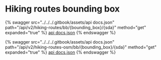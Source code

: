 # Hiking routes bounding box

{% swagger src="../../../.gitbook/assets/api docs.json" path="/api/v2/hiking-routes/bb/{bounding_box}/{sda}" method="get" expanded="true" %}
[api docs.json](<../../../.gitbook/assets/api docs.json>)
{% endswagger %}

{% swagger src="../../../.gitbook/assets/api docs.json" path="/api/v2/hiking-routes-osm/bb/{bounding_box}/{sda}" method="get" expanded="true" %}
[api docs.json](<../../../.gitbook/assets/api docs.json>)
{% endswagger %}
